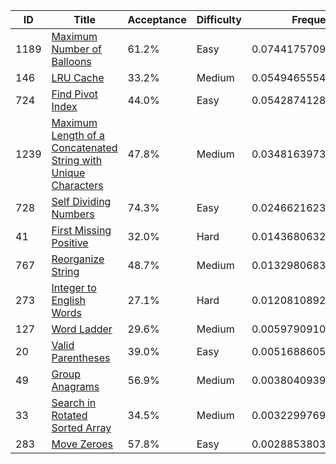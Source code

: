 |ID|Title|Acceptance|Difficulty|Frequency|
|----|-----|----|---|---|
|1189|[Maximum Number of Balloons]( https://leetcode.com/problems/maximum-number-of-balloons)|61.2%|Easy|0.07441757097416746|
|146|[LRU Cache]( https://leetcode.com/problems/lru-cache)|33.2%|Medium|0.054946555458745445|
|724|[Find Pivot Index]( https://leetcode.com/problems/find-pivot-index)|44.0%|Easy|0.05428741283782842|
|1239|[Maximum Length of a Concatenated String with Unique Characters]( https://leetcode.com/problems/maximum-length-of-a-concatenated-string-with-unique-characters)|47.8%|Medium|0.0348163973224064|
|728|[Self Dividing Numbers]( https://leetcode.com/problems/self-dividing-numbers)|74.3%|Easy|0.024662162384069|
|41|[First Missing Positive]( https://leetcode.com/problems/first-missing-positive)|32.0%|Hard|0.014368063266920193|
|767|[Reorganize String]( https://leetcode.com/problems/reorganize-string)|48.7%|Medium|0.01329806830463147|
|273|[Integer to English Words]( https://leetcode.com/problems/integer-to-english-words)|27.1%|Hard|0.012081089250339716|
|127|[Word Ladder]( https://leetcode.com/problems/word-ladder)|29.6%|Medium|0.005979091056058075|
|20|[Valid Parentheses]( https://leetcode.com/problems/valid-parentheses)|39.0%|Easy|0.005168860577665306|
|49|[Group Anagrams]( https://leetcode.com/problems/group-anagrams)|56.9%|Medium|0.0038040939835560453|
|33|[Search in Rotated Sorted Array]( https://leetcode.com/problems/search-in-rotated-sorted-array)|34.5%|Medium|0.003229976968332634|
|283|[Move Zeroes]( https://leetcode.com/problems/move-zeroes)|57.8%|Easy|0.0028853803470673955|

